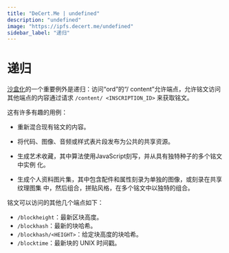 ```yaml
---
title: "DeCert.Me | undefined"
description: "undefined"
image: "https://ipfs.decert.me/undefined"
sidebar_label: "递归"
---
```

递归
=========

[沙盒化](../inscriptions.md#sandboxing)的一个重要例外是递归：访问“ord”的“/
content”允许端点，允许铭文访问其他端点的内容通过请求 `/content/
<INSCRIPTION_ID>` 来获取铭文。




这有许多有趣的用例：

- 重新混合现有铭文的内容。

- 将代码、图像、音频或样式表片段发布为公共的共享资源。


- 生成艺术收藏，其中算法使用JavaScript刻写，并从具有独特种子的多个铭文中实例
化。


- 生成个人资料图片集，其中包含配件和属性刻录为单独的图像，或刻录在共享纹理图集
中，然后组合，拼贴风格，在多个铭文中以独特的组合。



铭文可以访问的其他几个端点如下：

- `/blockheight`：最新区块高度。
- `/blockhash`：最新的块哈希。
- `/blockhash/<HEIGHT>`：给定块高度的块哈希。
- `/blocktime`：最新块的 UNIX 时间戳。
